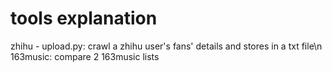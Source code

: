 # tools explanation
zhihu - upload.py: crawl a zhihu user's fans' details and stores in a txt file\n
163music: compare 2 163music lists
